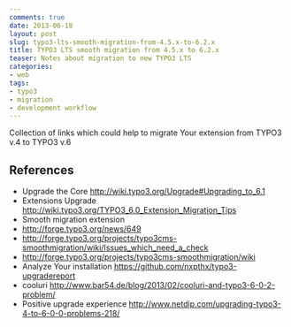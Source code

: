 ```yaml
--- 
comments: true 
date: 2013-06-18 
layout: post 
slug: typo3-lts-smooth-migration-from-4.5.x-to-6.2.x 
title: TYPO3 LTS smooth migration from 4.5.x to 6.2.x
teaser: Notes about migration to new TYPO3 LTS
categories: 
- web 
tags: 
- typo3
- migration
- development workflow
---
```


Collection of links which could help to migrate Your extension from TYPO3 v.4 to TYPO3 v.6

## References

* Upgrade the Core http://wiki.typo3.org/Upgrade#Upgrading_to_6.1
* Extensions Upgrade http://wiki.typo3.org/TYPO3_6.0_Extension_Migration_Tips
* Smooth migration extension
 * http://forge.typo3.org/news/649
 * http://forge.typo3.org/projects/typo3cms-smoothmigration/wiki/Issues_which_need_a_check
 * http://forge.typo3.org/projects/typo3cms-smoothmigration/wiki
* Analyze Your installation https://github.com/nxpthx/typo3-upgradereport
* cooluri http://www.bar54.de/blog/2013/02/cooluri-and-typo3-6-0-2-problem/
* Positive upgrade experience http://www.netdip.com/upgrading-typo3-4-to-6-0-0-problems-218/
